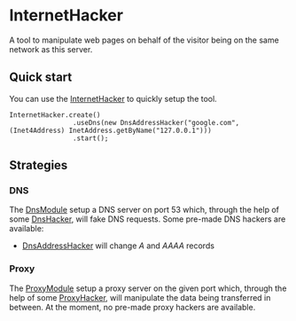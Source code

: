 # InternetHacker

A tool to manipulate web pages on behalf of the visitor being on the same network as this server.

## Quick start
You can use the [InternetHacker](https://github.com/devgianlu/InternetHacker/blob/master/src/com/gianlu/internethacker/InternetHacker.java) to quickly setup the tool.

```
InternetHacker.create()
                .useDns(new DnsAddressHacker("google.com", (Inet4Address) InetAddress.getByName("127.0.0.1")))
                .start();
```


## Strategies

### DNS
The [DnsModule](https://github.com/devgianlu/InternetHacker/blob/master/src/com/gianlu/internethacker/DnsModule.java) setup a DNS server on port 53 which, through the help of some [DnsHacker](https://github.com/devgianlu/InternetHacker/blob/master/src/com/gianlu/internethacker/hackers/DnsHacker.java), will fake DNS requests. Some pre-made DNS hackers are available:
- [DnsAddressHacker](https://github.com/devgianlu/InternetHacker/blob/master/src/com/gianlu/internethacker/hackers/DnsAddressHacker.java) will change *A* and *AAAA* records

### Proxy
The [ProxyModule](https://github.com/devgianlu/InternetHacker/blob/master/src/com/gianlu/internethacker/proxyModule.java) setup a proxy server on the given port which, through the help of some [ProxyHacker](https://github.com/devgianlu/InternetHacker/blob/master/src/com/gianlu/internethacker/hackers/ProxyHacker.java), will manipulate the data being transferred in between. At the moment, no pre-made proxy hackers are available.